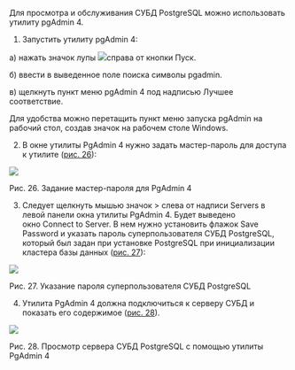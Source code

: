 Для просмотра и обслуживания СУБД PostgreSQL можно использовать утилиту pgAdmin 4.

1. Запустить утилиту pgAdmin 4:

а) нажать значок лупы ![](https://its.1c.ru/db/content/freshex2/src/_img/vmwindows/windows_find_icon_01.png?_=000001D12CE77ED7-v2)справа от кнопки Пуск.

б) ввести в выведенное поле поиска символы pgadmin.

в) щелкнуть пункт меню pgAdmin 4 под надписью Лучшее соответствие.

Для удобства можно перетащить пункт меню запуска pgAdmin на рабочий стол, создав значок на рабочем столе Windows.

2. В окне утилиты PgAdmin 4 нужно задать мастер-пароль для доступа к утилите ([рис. 26](https://its.1c.ru/db/content/freshex2/src/4.4.%20%D0%B7%D0%B0%D0%BF%D1%83%D1%81%D0%BA%20%D1%83%D1%82%D0%B8%D0%BB%D0%B8%D1%82%D1%8B%20pgadmin.htm#_ref64112735)):

![](https://its.1c.ru/db/content/freshex2/src/_img/postgresql/winpostgresql_pgadmin_master_01.png?_=00000B9253AF19DF-v2)

Рис. 26. Задание мастер-пароля для PgAdmin 4

3. Следует щелкнуть мышью значок > слева от надписи Servers в левой панели окна утилиты PgAdmin 4. Будет выведено окно Connect to Server. В нем нужно установить флажок Save Password и указать пароль суперпользователя СУБД PostgreSQL, который был задан при установке PostgreSQL при инициализации кластера базы данных ([рис. 27](https://its.1c.ru/db/content/freshex2/src/4.4.%20%D0%B7%D0%B0%D0%BF%D1%83%D1%81%D0%BA%20%D1%83%D1%82%D0%B8%D0%BB%D0%B8%D1%82%D1%8B%20pgadmin.htm#_ref64113484)):

![](https://its.1c.ru/db/content/freshex2/src/_img/postgresql/winpostgresql_pgadmin_pgpwd_01.png?_=00000B6BFDEF7C2B-v2)

Рис. 27. Указание пароля суперпользователя СУБД PostgreSQL

4. Утилита PgAdmin 4 должна подключиться к серверу СУБД и показать его содержимое ([рис. 28](https://its.1c.ru/db/content/freshex2/src/4.4.%20%D0%B7%D0%B0%D0%BF%D1%83%D1%81%D0%BA%20%D1%83%D1%82%D0%B8%D0%BB%D0%B8%D1%82%D1%8B%20pgadmin.htm#_ref405915069)).

![](https://its.1c.ru/db/content/freshex2/src/_img/postgresql/winpostgresql_pgadmin_screen_01.png?_=00003587F5575437-v2)

Рис. 28. Просмотр сервера СУБД PostgreSQL с помощью утилиты PgAdmin 4